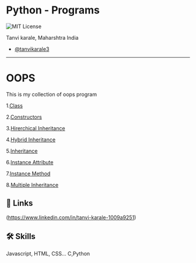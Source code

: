 # Python - Programs

![MIT License](https://img.shields.io/badge/Study-Hard-brightgreen)


Tanvi karale,
Maharshtra India





- [@tanvikarale3](https://github.com/TanviKarale3)
----
# OOPS

This is my collection of oops program

1.[Class](https://github.com/TanviKarale3/OOPs/commit/035b6e6ef2f087933c543c79ccfc8ca2dac89370)

2.[Constructors](https://github.com/TanviKarale3/OOPs/commit/2336583cb5e9d6496e073ba1aba2332234b1beeb)

3.[Hirerchical Inheritance](https://github.com/TanviKarale3/OOPs/commit/12a453963d0c43cb14b191b93abb8ea6befec47c)

4.[Hybrid Inheritance](https://github.com/TanviKarale3/OOPs/commit/ad373a491fd39633b2fe276590ae01ab83544fbe)

5.[Inheritance](https://github.com/TanviKarale3/OOPs/commit/12bfa6bd0e02b3c1ef045f2bafef4bdce0051def )

6.[Instance Attribute]( https://github.com/TanviKarale3/OOPs/commit/3c0fa07b91050fe64821efc102fac120ae9d89e6)

7.[Instance Method](https://github.com/TanviKarale3/OOPs/commit/3c28e74b108dda26103372ee32b57ae83dc495b5 )

8.[Multiple Inheritance](https://github.com/TanviKarale3/OOPs/commit/56b8df289baa9b93513b372000a99d1be3d2fa0d )


## 🔗 Links

(https://www.linkedin.com/in/tanvi-karale-1009a9251)


## 🛠 Skills
Javascript, HTML, CSS...
C,Python






